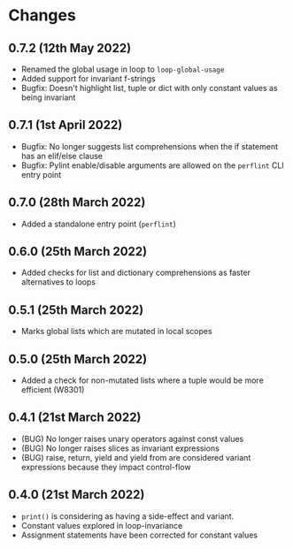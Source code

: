 # Changes

## 0.7.2 (12th May 2022)

* Renamed the global usage in loop to `loop-global-usage`
* Added support for invariant f-strings
* Bugfix: Doesn't highlight list, tuple or dict with only constant values as being invariant

## 0.7.1 (1st April 2022)

* Bugfix: No longer suggests list comprehensions when the if statement has an elif/else clause
* Bugfix: Pylint enable/disable arguments are allowed on the `perflint` CLI entry point

## 0.7.0 (28th March 2022)

* Added a standalone entry point (`perflint`)

## 0.6.0 (25th March 2022)

* Added checks for list and dictionary comprehensions as faster alternatives to loops

## 0.5.1 (25th March 2022)

* Marks global lists which are mutated in local scopes

## 0.5.0 (25th March 2022)

* Added a check for non-mutated lists where a tuple would be more efficient (W8301)

## 0.4.1 (21st March 2022)

* (BUG) No longer raises unary operators against const values
* (BUG) No longer raises slices as invariant expressions
* (BUG) raise, return, yield and yield from are considered variant expressions because they impact control-flow

## 0.4.0 (21st March 2022)

* `print()` is considering as having a side-effect and variant.
* Constant values explored in loop-invariance
* Assignment statements have been corrected for constant values
